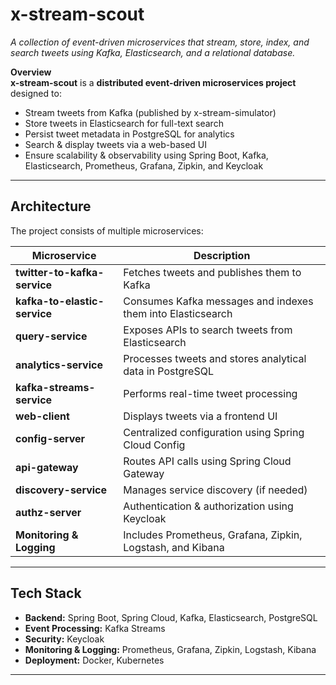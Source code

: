 # **x-stream-scout** 
*A collection of event-driven microservices that stream, store, index, and search tweets using Kafka, Elasticsearch, and a relational database.*  

**Overview**  
**x-stream-scout** is a **distributed event-driven microservices project** designed to:  

- Stream tweets from Kafka (published by x-stream-simulator)  
- Store tweets in Elasticsearch for full-text search  
- Persist tweet metadata in PostgreSQL for analytics  
- Search & display tweets via a web-based UI  
- Ensure scalability & observability using Spring Boot, Kafka, Elasticsearch, Prometheus, Grafana, Zipkin, and Keycloak  

---

## **Architecture**  
The project consists of multiple microservices:  

| Microservice               | Description |
|---------------------------|-------------|
| **twitter-to-kafka-service** | Fetches tweets and publishes them to Kafka |
| **kafka-to-elastic-service** | Consumes Kafka messages and indexes them into Elasticsearch |
| **query-service** | Exposes APIs to search tweets from Elasticsearch |
| **analytics-service** | Processes tweets and stores analytical data in PostgreSQL |
| **kafka-streams-service** | Performs real-time tweet processing |
| **web-client** | Displays tweets via a frontend UI |
| **config-server** | Centralized configuration using Spring Cloud Config |
| **api-gateway** | Routes API calls using Spring Cloud Gateway |
| **discovery-service** | Manages service discovery (if needed) |
| **authz-server** | Authentication & authorization using Keycloak |
| **Monitoring & Logging** | Includes Prometheus, Grafana, Zipkin, Logstash, and Kibana |

---

## **Tech Stack**
- **Backend:** Spring Boot, Spring Cloud, Kafka, Elasticsearch, PostgreSQL  
- **Event Processing:** Kafka Streams  
- **Security:** Keycloak  
- **Monitoring & Logging:** Prometheus, Grafana, Zipkin, Logstash, Kibana  
- **Deployment:** Docker, Kubernetes  

---
